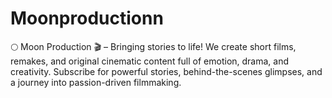 # Moonproductionn
🌕 Moon Production 🎬 – Bringing stories to life! We create short films, remakes, and original cinematic content full of emotion, drama, and creativity. Subscribe for powerful stories, behind-the-scenes glimpses, and a journey into passion-driven filmmaking.
